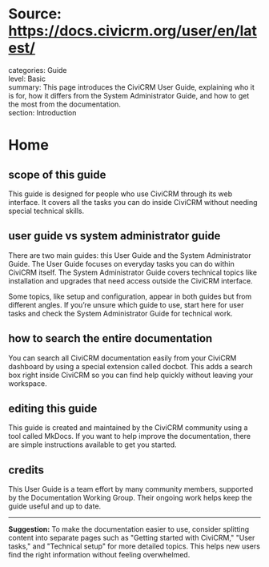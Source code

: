 # Source: https://docs.civicrm.org/user/en/latest/

categories: Guide  
level: Basic  
summary: This page introduces the CiviCRM User Guide, explaining who it is for, how it differs from the System Administrator Guide, and how to get the most from the documentation.  
section: Introduction  

# Home

## scope of this guide

This guide is designed for people who use CiviCRM through its web interface. It covers all the tasks you can do inside CiviCRM without needing special technical skills.

## user guide vs system administrator guide

There are two main guides: this User Guide and the System Administrator Guide. The User Guide focuses on everyday tasks you can do within CiviCRM itself. The System Administrator Guide covers technical topics like installation and upgrades that need access outside the CiviCRM interface.

Some topics, like setup and configuration, appear in both guides but from different angles. If you’re unsure which guide to use, start here for user tasks and check the System Administrator Guide for technical work.

## how to search the entire documentation

You can search all CiviCRM documentation easily from your CiviCRM dashboard by using a special extension called docbot. This adds a search box right inside CiviCRM so you can find help quickly without leaving your workspace.

## editing this guide

This guide is created and maintained by the CiviCRM community using a tool called MkDocs. If you want to help improve the documentation, there are simple instructions available to get you started.

## credits

This User Guide is a team effort by many community members, supported by the Documentation Working Group. Their ongoing work helps keep the guide useful and up to date.  

---

**Suggestion:** To make the documentation easier to use, consider splitting content into separate pages such as "Getting started with CiviCRM," "User tasks," and "Technical setup" for more detailed topics. This helps new users find the right information without feeling overwhelmed.